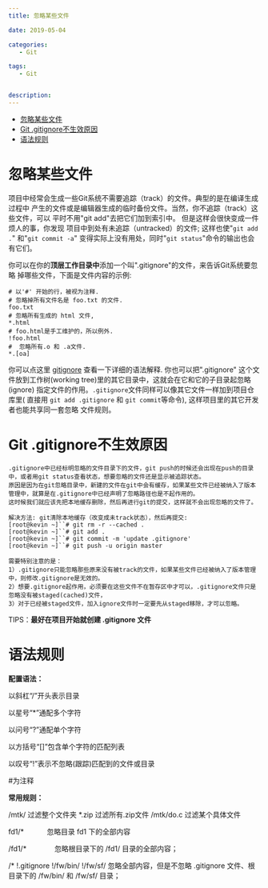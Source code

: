 ```yaml
---
title: 忽略某些文件

date: 2019-05-04

categories: 
   - Git

tags: 
   - Git 


description: ​
---
```


<!-- TOC -->

- [忽略某些文件](#忽略某些文件)
- [Git .gitignore不生效原因](#git-gitignore不生效原因)
- [语法规则](#语法规则)

<!-- /TOC -->

# 忽略某些文件

项目中经常会生成一些Git系统不需要追踪（track）的文件。典型的是在编译生成过程中 产生的文件或是编辑器生成的临时备份文件。当然，你不追踪（track）这些文件，可以 平时不用"git add"去把它们加到索引中。 但是这样会很快变成一件烦人的事，你发现 项目中到处有未追踪（untracked）的文件; 这样也使"`git add .`" 和"`git commit -a`" 变得实际上没有用处，同时"`git status`"命令的输出也会有它们。

你可以在你的**顶层工作目录中**添加一个叫".gitignore"的文件，来告诉Git系统要忽略 掉哪些文件，下面是文件内容的示例:

```
# 以'#' 开始的行，被视为注释.
# 忽略掉所有文件名是 foo.txt 的文件.
foo.txt
# 忽略所有生成的 html 文件,
*.html
# foo.html是手工维护的，所以例外.
!foo.html
#  忽略所有.o 和 .a文件.
*.[oa]
```

你可以点这里 [gitignore](http://www.kernel.org/pub/software/scm/git/docs/gitignore.html) 查看一下详细的语法解释. 你也可以把".gitignore" 这个文件放到工作树(working tree)里的其它目录中，这就会在它和它的子目录起忽略(ignore) 指定文件的作用。`.gitignore`文件同样可以像其它文件一样加到项目仓库里( 直接用 `git add .gitignore` 和 `git commit`等命令), 这样项目里的其它开发者也能共享同一套忽略 文件规则。







# Git .gitignore不生效原因

```
.gitignore中已经标明忽略的文件目录下的文件，git push的时候还会出现在push的目录中，或者用git status查看状态，想要忽略的文件还是显示被追踪状态。
原因是因为在git忽略目录中，新建的文件在git中会有缓存，如果某些文件已经被纳入了版本管理中，就算是在.gitignore中已经声明了忽略路径也是不起作用的。
这时候我们就应该先把本地缓存删除，然后再进行git的提交，这样就不会出现忽略的文件了。
 
解决方法: git清除本地缓存（改变成未track状态），然后再提交:
[root@kevin ~]``# git rm -r --cached .
[root@kevin ~]``# git add .
[root@kevin ~]``# git commit -m 'update .gitignore'
[root@kevin ~]``# git push -u origin master
```

 

```
需要特别注意的是：
1）.gitignore只能忽略那些原来没有被track的文件，如果某些文件已经被纳入了版本管理中，则修改.gitignore是无效的。
2）想要.gitignore起作用，必须要在这些文件不在暂存区中才可以，.gitignore文件只是忽略没有被staged(cached)文件，
3）对于已经被staged文件，加入ignore文件时一定要先从staged移除，才可以忽略。
```

TIPS：**最好在项目开始就创建 .gitignore 文件**



# 语法规则

**配置语法：**

  以斜杠“/”开头表示目录

  以星号“*”通配多个字符

  以问号“?”通配单个字符

  以方括号“[]”包含单个字符的匹配列表

  以叹号“!”表示不忽略(跟踪)匹配到的文件或目录

  \#为注释

**常用规则：**

  /mtk/        过滤整个文件夹
  *.zip        过滤所有.zip文件
  /mtk/do.c     过滤某个具体文件

  fd1/*　　　  忽略目录 fd1 下的全部内容

  /fd1/*　　　　忽略根目录下的 /fd1/ 目录的全部内容；

  /*
  !.gitignore
  !/fw/bin/
  !/fw/sf/       忽略全部内容，但是不忽略 .gitignore 文件、根目录下的 /fw/bin/ 和 /fw/sf/ 目录；